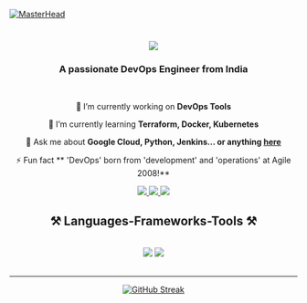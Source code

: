[![MasterHead](https://res.cloudinary.com/superfolio/image/upload/v1620689979/68747470733a2f2f692e70696e696d672e636f6d2f6f726967696e616c732f63362f33332f63322f63363333633230656465383266306530636564376435373064626533613166332e676966_yjuh2s.gif)](https://rishavchanda.io)

<h1 align="center">
    <img src="https://readme-typing-svg.herokuapp.com/?font=Righteous&size=35&center=true&vCenter=true&width=500&height=70&duration=4000&lines=Hi+There!+👋;+I'm+Abhishek+Kumar+Rai!;" />
</h1>

<h3 align="center">A passionate DevOps Engineer from India </h3>

<br/>

<div align="center">
 
 🔭 I’m currently working on **DevOps Tools**
 
 🌱 I’m currently learning **Terraform, Docker, Kubernetes**

💬 Ask me about **Google Cloud, Python, Jenkins... or anything [here](www.linkedin.com/in/raiabhisekh)**

⚡ Fun fact ** 'DevOps' born from 'development' and 'operations' at Agile 2008!**

 </div>
 
<div align="center"> 
  <a href="mailto:rai.abhishek192005@gmail.com">
    <img src="https://img.shields.io/badge/Gmail-333333?style=for-the-badge&logo=gmail&logoColor=red" />
  </a>
  <a href="https://www.linkedin.com/in/raiabhisekh" target="_blank">
    <img src="https://img.shields.io/badge/LinkedIn-0077B5?style=for-the-badge&logo=linkedin&logoColor=white" target="_blank" />
  </a>
  <a href="https://github.com/RaiAbhisekh192005" target="_blank">
     <img src="https://img.shields.io/badge/Portfolio-FF5722?style=for-the-badge&logo=todoist&logoColor=white" target="_blank" /> <!-- sqlite, safari, google-chrome are other good icon options -->
  </a>



<h2 align="center">⚒️ Languages-Frameworks-Tools ⚒️</h2>
<br/>
<div align="center">
    <img src="https://skillicons.dev/icons?i=aws,azure,gcp,terraform,docker,kubernetes,gitlab,githubactions,github,jenkins" />
    <img src="https://skillicons.dev/icons?i=git,py,mysql,c,react,powershell,nodejs,nginx" /><br>
</div>


<br/>
<hr/>

<a href="https://git.io/streak-stats"><img src="https://github-readme-streak-stats.herokuapp.com?user=RaiAbhisekh192005&theme=cobalt&border_radius=5.4&card_width=700" alt="GitHub Streak" /></a>













